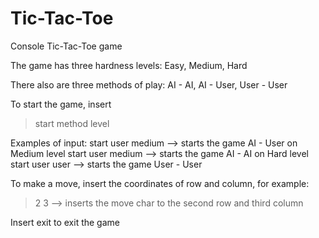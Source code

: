 # Tic-Tac-Toe
Console Tic-Tac-Toe game

The game has three hardness levels:
  Easy, Medium, Hard
  
There also are three methods of play:
  AI - AI, AI - User, User - User
  
To start the game, insert
  > start method level

Examples of input:
start user medium  --> starts the game AI - User on Medium level
start user medium  --> starts the game AI - AI on Hard level
start user user  --> starts the game User - User

To make a move, insert the coordinates of row and column, for example:
  > 2 3  --> inserts the move char to the second row and third column

Insert exit to exit the game
